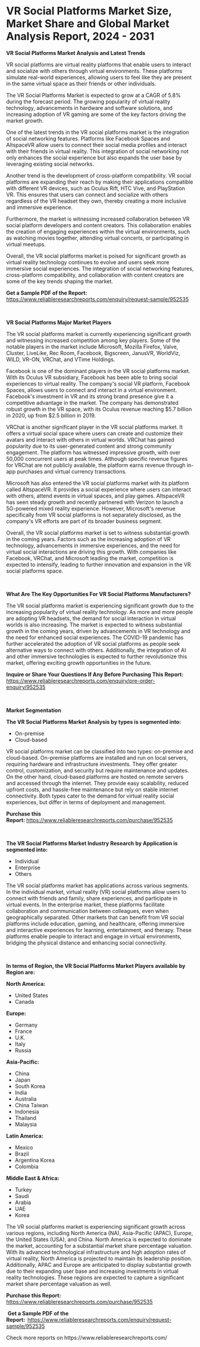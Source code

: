 <p><h1>VR Social Platforms Market Size, Market Share and Global Market Analysis Report, 2024 - 2031</h1></p><p><strong>VR Social Platforms Market Analysis and Latest Trends</strong></p>
<p><p>VR social platforms are virtual reality platforms that enable users to interact and socialize with others through virtual environments. These platforms simulate real-world experiences, allowing users to feel like they are present in the same virtual space as their friends or other individuals.</p><p>The VR Social Platforms Market is expected to grow at a CAGR of 5.8% during the forecast period. The growing popularity of virtual reality technology, advancements in hardware and software solutions, and increasing adoption of VR gaming are some of the key factors driving the market growth.</p><p>One of the latest trends in the VR social platforms market is the integration of social networking features. Platforms like Facebook Spaces and AltspaceVR allow users to connect their social media profiles and interact with their friends in virtual reality. This integration of social networking not only enhances the social experience but also expands the user base by leveraging existing social networks.</p><p>Another trend is the development of cross-platform compatibility. VR social platforms are expanding their reach by making their applications compatible with different VR devices, such as Oculus Rift, HTC Vive, and PlayStation VR. This ensures that users can connect and socialize with others regardless of the VR headset they own, thereby creating a more inclusive and immersive experience.</p><p>Furthermore, the market is witnessing increased collaboration between VR social platform developers and content creators. This collaboration enables the creation of engaging experiences within the virtual environments, such as watching movies together, attending virtual concerts, or participating in virtual meetups.</p><p>Overall, the VR social platforms market is poised for significant growth as virtual reality technology continues to evolve and users seek more immersive social experiences. The integration of social networking features, cross-platform compatibility, and collaboration with content creators are some of the key trends shaping the market.</p></p>
<p><strong>Get a Sample PDF of the Report:&nbsp;</strong> <a href="https://www.reliableresearchreports.com/enquiry/request-sample/952535">https://www.reliableresearchreports.com/enquiry/request-sample/952535</a></p>
<p>&nbsp;</p>
<p><strong>VR Social Platforms Major Market Players</strong></p>
<p><p>The VR social platforms market is currently experiencing significant growth and witnessing increased competition among key players. Some of the notable players in the market include Microsoft, Mozilla Firefox, Valve, Cluster, LiveLike, Rec Room, Facebook, Bigscreen, JanusVR, WorldViz, WILD, VR-ON, VRChat, and VTime Holdings.</p><p>Facebook is one of the dominant players in the VR social platforms market. With its Oculus VR subsidiary, Facebook has been able to bring social experiences to virtual reality. The company's social VR platform, Facebook Spaces, allows users to connect and interact in a virtual environment. Facebook's investment in VR and its strong brand presence give it a competitive advantage in the market. The company has demonstrated robust growth in the VR space, with its Oculus revenue reaching $5.7 billion in 2020, up from $2.5 billion in 2019.</p><p>VRChat is another significant player in the VR social platforms market. It offers a virtual social space where users can create and customize their avatars and interact with others in virtual worlds. VRChat has gained popularity due to its user-generated content and strong community engagement. The platform has witnessed impressive growth, with over 50,000 concurrent users at peak times. Although specific revenue figures for VRChat are not publicly available, the platform earns revenue through in-app purchases and virtual currency transactions.</p><p>Microsoft has also entered the VR social platforms market with its platform called AltspaceVR. It provides a social experience where users can interact with others, attend events in virtual spaces, and play games. AltspaceVR has seen steady growth and recently partnered with Verizon to launch a 5G-powered mixed reality experience. However, Microsoft's revenue specifically from VR social platforms is not separately disclosed, as the company's VR efforts are part of its broader business segment.</p><p>Overall, the VR social platforms market is set to witness substantial growth in the coming years. Factors such as the increasing adoption of VR technology, advancements in immersive experiences, and the need for virtual social interactions are driving this growth. With companies like Facebook, VRChat, and Microsoft leading the market, competition is expected to intensify, leading to further innovation and expansion in the VR social platforms space.</p></p>
<p>&nbsp;</p>
<p><strong>What Are The Key Opportunities For VR Social Platforms Manufacturers?</strong></p>
<p><p>The VR social platforms market is experiencing significant growth due to the increasing popularity of virtual reality technology. As more and more people are adopting VR headsets, the demand for social interaction in virtual worlds is also increasing. The market is expected to witness substantial growth in the coming years, driven by advancements in VR technology and the need for enhanced social experiences. The COVID-19 pandemic has further accelerated the adoption of VR social platforms as people seek alternative ways to connect with others. Additionally, the integration of AI and other immersive technologies is expected to further revolutionize this market, offering exciting growth opportunities in the future.</p></p>
<p><strong>Inquire or Share Your Questions If Any Before Purchasing This Report:</strong> <a href="https://www.reliableresearchreports.com/enquiry/pre-order-enquiry/952535">https://www.reliableresearchreports.com/enquiry/pre-order-enquiry/952535</a></p>
<p>&nbsp;</p>
<p><strong>Market Segmentation</strong></p>
<p><strong>The VR Social Platforms Market Analysis by types is segmented into:</strong></p>
<p><ul><li>On-premise</li><li>Cloud-based</li></ul></p>
<p><p>VR social platforms market can be classified into two types: on-premise and cloud-based. On-premise platforms are installed and run on local servers, requiring hardware and infrastructure investments. They offer greater control, customization, and security but require maintenance and updates. On the other hand, cloud-based platforms are hosted on remote servers and accessed through the internet. They provide easy scalability, reduced upfront costs, and hassle-free maintenance but rely on stable internet connectivity. Both types cater to the demand for virtual reality social experiences, but differ in terms of deployment and management.</p></p>
<p><strong>Purchase this Report:&nbsp;</strong><a href="https://www.reliableresearchreports.com/purchase/952535">https://www.reliableresearchreports.com/purchase/952535</a></p>
<p>&nbsp;</p>
<p><strong>The VR Social Platforms Market Industry Research by Application is segmented into:</strong></p>
<p><ul><li>Individual</li><li>Enterprise</li><li>Others</li></ul></p>
<p><p>The VR social platforms market has applications across various segments. In the individual market, virtual reality (VR) social platforms allow users to connect with friends and family, share experiences, and participate in virtual events. In the enterprise market, these platforms facilitate collaboration and communication between colleagues, even when geographically separated. Other markets that can benefit from VR social platforms include education, gaming, and healthcare, offering immersive and interactive experiences for learning, entertainment, and therapy. These platforms enable people to interact and engage in virtual environments, bridging the physical distance and enhancing social connectivity.</p></p>
<p>&nbsp;</p>
<p><strong>In terms of Region, the VR Social Platforms Market Players available by Region are:</strong></p>
<p>
    <p> <strong> North America: </strong>
        <ul>
            <li>United States</li>
            <li>Canada</li>
        </ul>
        </p> 
    <p> <strong> Europe: </strong>
        <ul>
            <li>Germany</li>
            <li>France</li>
            <li>U.K.</li>
            <li>Italy</li>
            <li>Russia</li>
        </ul>
        </p> 
    <p> <strong> Asia-Pacific: </strong>
        <ul>
            <li>China</li>
            <li>Japan</li>
            <li>South Korea</li>
            <li>India</li>
            <li>Australia</li>
            <li>China Taiwan</li>
            <li>Indonesia</li>
            <li>Thailand</li>
            <li>Malaysia</li>
        </ul>
        </p> 
    <p> <strong> Latin America: </strong>
        <ul>
            <li>Mexico</li>
            <li>Brazil</li>
            <li>Argentina Korea</li>
            <li>Colombia</li>
        </ul>
        </p> 
    <p> <strong> Middle East & Africa: </strong>
        <ul>
            <li>Turkey</li>
            <li>Saudi</li>
            <li>Arabia</li>
            <li>UAE</li>
            <li>Korea</li>
        </ul>
    </p>
    </p>
<p><p>The VR social platforms market is experiencing significant growth across various regions, including North America (NA), Asia-Pacific (APAC), Europe, the United States (USA), and China. North America is expected to dominate the market, accounting for a substantial market share percentage valuation. With its advanced technological infrastructure and high adoption rates of virtual reality, North America is projected to maintain its leadership position. Additionally, APAC and Europe are anticipated to display substantial growth due to their expanding user base and increasing investments in virtual reality technologies. These regions are expected to capture a significant market share percentage valuation as well.</p></p>
<p><strong>Purchase this Report: </strong><a href="https://www.reliableresearchreports.com/purchase/952535">https://www.reliableresearchreports.com/purchase/952535</a></p>
<p>&nbsp;<strong>Get a Sample PDF of the Report:&nbsp;&nbsp;</strong><a href="https://www.reliableresearchreports.com/enquiry/request-sample/952535">https://www.reliableresearchreports.com/enquiry/request-sample/952535</a></p>
<p><strong></strong></p>
<p>Check more reports on https://www.reliableresearchreports.com/</p>